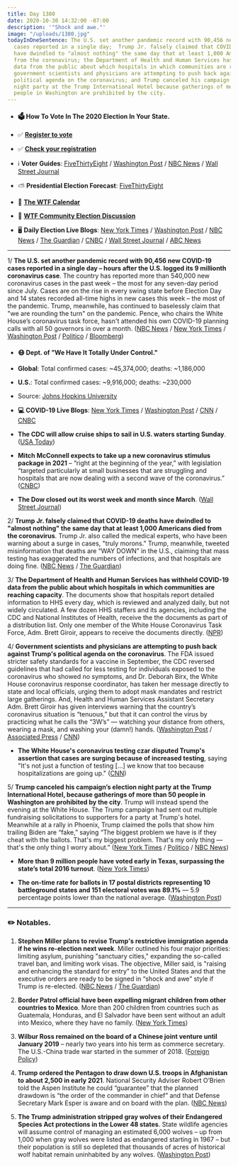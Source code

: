 ```yaml
---
title: Day 1380
date: 2020-10-30 14:32:00 -07:00
description: '"Shock and awe."'
image: "/uploads/1380.jpg"
todayInOneSentence: The U.S. set another pandemic record with 90,456 new COVID-19
  cases reported in a single day;  Trump Jr. falsely claimed that COVID-19 deaths
  have dwindled to "almost nothing" the same day that at least 1,000 Americans died
  from the coronavirus; the Department of Health and Human Services has withheld COVID-19
  data from the public about which hospitals in which communities are reaching capacity;
  government scientists and physicians are attempting to push back against Trump's
  political agenda on the coronavirus; and Trump canceled his campaign’s election
  night party at the Trump International Hotel because gatherings of more than 50
  people in Washington are prohibited by the city.
---
```


* #### 🗳 How To Vote In The 2020 Election In Your State.

* ✅ **[Register to vote](https://www.vote.org/register-to-vote/)**

* ✅ **[Check your registration](https://www.vote.org/am-i-registered-to-vote/)**

* ℹ️ **Voter Guides**: [FiveThirtyEight](https://projects.fivethirtyeight.com/how-to-vote-2020/) / [Washington Post](https://www.washingtonpost.com/elections/2020/how-to-vote/) / [NBC News](https://www.nbcnews.com/specials/plan-your-vote-state-by-state-guide-voting-by-mail-early-in-person-voting-election/index.html?cid=bc_npd_nn_ms_np-1_200816) / [Wall Street Journal](https://www.wsj.com/articles/how-to-vote-by-mail-in-every-state-11597840923)

* ⛅️ **Presidential Election Forecast**: [FiveThirtyEight](https://projects.fivethirtyeight.com/2020-election-forecast/)

* 📆 **[The WTF Calendar](https://talk.whatthefuckjusthappenedtoday.com/t/the-wtf-event-calendar/5888)**

* 💬 **[WTF Community Election Discussion](https://talk.whatthefuckjusthappenedtoday.com/t/2020-general-election-trump-vs-biden/5758)**

* 🖥 **Daily Election Live Blogs**: [New York Times](https://www.nytimes.com/live/2020/10/30/us/trump-biden-election?action=click&module=Top%20Stories&pgtype=Homepage) / [Washington Post](https://www.washingtonpost.com/elections/2020/10/30/trump-biden-live-updates/) / [NBC News](https://www.nbcnews.com/politics/2020-election/live-blog/2020-10-30-trump-biden-election-n1245315) / [The Guardian](https://www.theguardian.com/us-news/live/2020/oct/29/us-election-2020-live-updates-donald-trump-joe-biden-rally-latest-news) / [CNBC](https://www.cnbc.com/2020/10/30/election-2020-live-updates.html) / [Wall Street Journal](https://www.wsj.com/livecoverage/latest-updates/election-live-updates-trump-biden?mod=hp_theme_election-2020-ribbon) / [ABC News](https://abcnews.go.com/Politics/live-updates/2020-election-campaign/?id=73917428)

---

1/ **The U.S. set another pandemic record with 90,456 new COVID-19 cases reported in a single day – hours after the U.S. logged its 9 millionth coronavirus case**. The country has reported more than 540,000 new coronavirus cases in the past week – the most for any seven-day period since July. Cases are on the rise in every swing state before Election Day and 14 states recorded all-time highs in new cases this week – the most of the pandemic. Trump, meanwhile, has continued to baselessly claim that "we are rounding the turn" on the pandemic. Pence, who chairs the White House’s coronavirus task force, hasn't attended his own COVID-19 planning calls with all 50 governors in over a month. ([NBC News](https://www.nbcnews.com/news/us-news/u-s-records-more-90-000-covid-19-cases-one-n1245450) / [New York Times](https://www.nytimes.com/interactive/2020/10/30/us/us-covid-case-record.html) / [Washington Post](https://www.washingtonpost.com/graphics/2020/elections/swing-states-covid-cases/) / [Politico](https://www.politico.com/news/2020/10/29/pence-absent-coronavirus-calls-433637) / [Bloomberg](https://www.bloomberg.com/news/articles/2020-10-30/record-14-states-hit-covid-peaks-as-surge-spreads-coast-to-coast?sref=MIBMEEoj))

* #### 😷 Dept. of "We Have It Totally Under Control."

* **Global**: Total confirmed cases: \~45,374,000; deaths: \~1,186,000

* **U.S.**: Total confirmed cases: \~9,916,000; deaths: \~230,000

* Source: [Johns Hopkins University](https://coronavirus.jhu.edu/map.html)

* **💻 COVID-19 Live Blogs**: [New York Times](https://www.nytimes.com/live/2020/10/30/world/covid-19-coronavirus-updates?action=click&module=Top%20Stories&pgtype=Homepage) / [Washington Post](https://www.washingtonpost.com/nation/2020/10/30/coronavirus-covid-live-updates-us/) / [CNN](https://www.cnn.com/world/live-news/coronavirus-pandemic-10-30-20-intl/index.html) / [CNBC](https://www.cnbc.com/2020/10/30/coronavirus-live-updates-latest-news-on-the-covid-19-pandemic.html)

* **The CDC will allow cruise ships to sail in U.S. waters starting Sunday**. ([USA Today](https://www.usatoday.com/story/travel/cruises/2020/10/30/cdc-lifts-no-sail-order-issues-framework-conditional-sailing/6051655002/))

* **Mitch McConnell expects to take up a new coronavirus stimulus package in 2021** – “right at the beginning of the year,” with legislation “targeted particularly at small businesses that are struggling and hospitals that are now dealing with a second wave of the coronavirus.” ([CNBC](https://www.cnbc.com/2020/10/30/coronavirus-stimulus-update-pelosi-mcconnell-and-trump-talk-relief-deal.html))

* **The Dow closed out its worst week and month since March**. ([Wall Street Journal](https://www.wsj.com/articles/global-stock-markets-dow-update-10-30-2020-11604046237?mod=hp_lead_pos1))

2/ **Trump Jr. falsely claimed that COVID-19 deaths have dwindled to "almost nothing" the same day that at least 1,000 Americans died from the coronavirus**. Trump Jr. also called the medical experts, who have been warning about a surge in cases, "truly morons." Trump, meanwhile, tweeted misinformation that deaths are “WAY DOWN” in the U.S., claiming that mass testing has exaggerated the numbers of infections, and that hospitals are doing fine. ([NBC News](https://www.nbcnews.com/politics/politics-news/donald-trump-jr-says-covid-numbers-are-almost-nothing-day-n1245449) / [The Guardian](https://www.theguardian.com/world/2020/oct/30/donald-trump-coronavirus-deaths-don-jr))

3/ **The Department of Health and Human Services has withheld COVID-19 data from the public about which hospitals in which communities are reaching capacity**. The documents show that hospitals report detailed information to HHS every day, which is reviewed and analyzed daily, but not widely circulated. A few dozen HHS staffers and its agencies, including the CDC and National Institutes of Health, receive the  the documents as part of a distribution list. Only one member of the White House Coronavirus Task Force, Adm. Brett Giroir, appears to receive the documents directly. ([NPR](https://www.npr.org/sections/health-shots/2020/10/30/929239481/internal-documents-reveal-covid-19-hospitalization-data-the-government-keeps-hid?origin=notify))

4/ **Government scientists and physicians are attempting to push back against Trump's political agenda on the coronavirus**. The FDA issued stricter safety standards for a vaccine in September, the CDC reversed guidelines that had called for less testing for individuals exposed to the coronavirus who showed no symptoms, and Dr. Deborah Birx, the White House coronavirus response coordinator, has taken her message directly to state and local officials, urging them to adopt mask mandates and restrict large gatherings. And, Health and Human Services Assistant Secretary Adm. Brett Giroir has given interviews warning that the country’s coronavirus situation is “tenuous,” but that it can control the virus by practicing what he calls the “3W’s” — watching your distance from others, wearing a mask, and washing your (damn!) hands. ([Washington Post](https://www.washingtonpost.com/health/2020/10/30/trump-scientists-covid/) / [Associated Press](https://apnews.com/article/election-2020-donald-trump-pandemics-virus-outbreak-public-health-12a2015d9bb85cf13f2debcf85fb35d5) / [CNN](https://www.cnn.com/2020/10/29/politics/deborah-birx-task-force-scott-atlas/index.html))

* **The White House's coronavirus testing czar disputed Trump's assertion that cases are surging because of increased testing**, saying "It's not just a function of testing \[...\] we know that too because hospitalizations are going up." ([CNN](https://www.cnn.com/2020/10/28/politics/brett-giroir-trump-coronavirus-testing/index.html))

5/ **Trump canceled his campaign’s election night party at the Trump International Hotel, because gatherings of more than 50 people in Washington are prohibited by the city**. Trump will  instead spend the evening at the White House. The Trump campaign had sent out multiple fundraising solicitations to supporters for a party at Trump's hotel. Meanwhile at a rally in Phoenix, Trump claimed the polls that show him trailing Biden are “fake,” saying “The biggest problem we have is if they cheat with the ballots. That's my biggest problem. That's my only thing — that's the only thing I worry about.” ([New York Times](https://www.nytimes.com/2020/10/30/us/elections/trump-remakes-his-election-night-plans.html) / [Politico](https://www.politico.com/news/2020/10/30/eric-trump-election-night-party-433669) / [NBC News](https://www.nbcnews.com/politics/2020-election/trump-has-signaled-he-won-t-accept-election-loss-many-n1245304))

* **More than 9 million people have voted early in Texas, surpassing the state’s total 2016 turnout**. ([New York Times](https://www.nytimes.com/2020/10/30/us/elections/more-than-9-million-people-have-voted-early-in-texas-surpassing-the-states-total-2016-turnout.html))

* **The on-time rate for ballots in 17 postal districts representing 10 battleground states and 151 electoral votes was 89.1%** — 5.9 percentage points lower than the national average. ([Washington Post](https://www.washingtonpost.com/business/2020/10/30/postal-service-absentee-ballots-2020-election/))

---

### ✏️ Notables.

1. **Stephen Miller plans to revise Trump's restrictive immigration agenda if he wins re-election next week**. Miller outlined his four major priorities: limiting asylum, punishing "sanctuary cities," expanding the so-called travel ban, and limiting work visas. The objective, Miller said, is "raising and enhancing the standard for entry" to the United States and that the executive orders are ready to be signed in “shock and awe” style if Trump is re-elected. ([NBC News](https://www.nbcnews.com/politics/immigration/trump-adviser-stephen-miller-reveals-aggressive-second-term-immigration-agenda-n1245407) / [The Guardian](https://www.theguardian.com/us-news/2020/oct/28/stephen-miller-trump-second-term-immigration-blitz))

2. **Border Patrol official have been expelling migrant children from other countries to Mexico**. More than 200 children from countries such as Guatemala, Honduras, and El Salvador have been sent without an adult into Mexico, where they have no family. ([New York Times](https://www.nytimes.com/2020/10/30/us/migrant-children-expulsions-mexico.html))

3. **Wilbur Ross remained on the board of a Chinese joint venture until January 2019** – nearly two years into his term as commerce secretary. The U.S.-China trade war started in the summer of 2018. ([Foreign Policy](https://foreignpolicy.com/2020/10/29/ross-china-board-trade/))

4. **Trump ordered the Pentagon to draw down U.S. troops in Afghanistan to about 2,500 in early 2021**. National Security Adviser Robert O’Brien told the Aspen Institute he could “guarantee” that the planned drawdown is “the order of the commander in chief” and that Defense Secretary Mark Esper is aware and on board with the plan. ([NBC News](https://www.nbcnews.com/news/military/o-brien-confirms-trump-ordered-pentagon-cut-u-s-troops-n1243740))

5. **The Trump administration stripped gray wolves of their Endangered Species Act protections in the Lower 48 states**. State wildlife agencies will assume control of managing an estimated 6,000 wolves – up from 1,000 when gray wolves were listed as endangered starting in 1967 – but their population is still so depleted that thousands of acres of historical wolf habitat remain uninhabited by any wolves. ([Washington Post](https://www.washingtonpost.com/climate-environment/2020/10/29/trump-strips-protections-endangered-gray-wolves/))